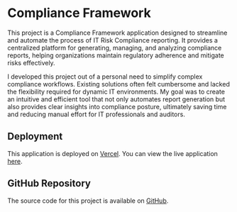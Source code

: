 # Compliance Framework

This project is a Compliance Framework application designed to streamline and automate the process of IT Risk Compliance reporting. It provides a centralized platform for generating, managing, and analyzing compliance reports, helping organizations maintain regulatory adherence and mitigate risks effectively.

I developed this project out of a personal need to simplify complex compliance workflows. Existing solutions often felt cumbersome and lacked the flexibility required for dynamic IT environments. My goal was to create an intuitive and efficient tool that not only automates report generation but also provides clear insights into compliance posture, ultimately saving time and reducing manual effort for IT professionals and auditors.

## Deployment

This application is deployed on [Vercel](https://vercel.com). You can view the live application [here](YOUR_VERCEL_DEPLOYMENT_URL).

## GitHub Repository

The source code for this project is available on [GitHub](YOUR_GITHUB_REPOSITORY_URL).
